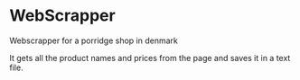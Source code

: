 # WebScrapper
Webscrapper for a porridge shop in denmark 

It gets all the product names and prices from the page and saves it in a text file. 


